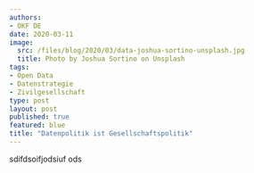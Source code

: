 ```yaml
---
authors:
- OKF DE 
date: 2020-03-11
image:
  src: /files/blog/2020/03/data-joshua-sortino-unsplash.jpg
  title: Photo by Joshua Sortino on Unsplash
tags:
- Open Data
- Datenstrategie
- Zivilgesellschaft
type: post
layout: post
published: true
featured: blue
title: "Datenpolitik ist Gesellschaftspolitik"
---
```


sdifdsoifjodsiuf ods

